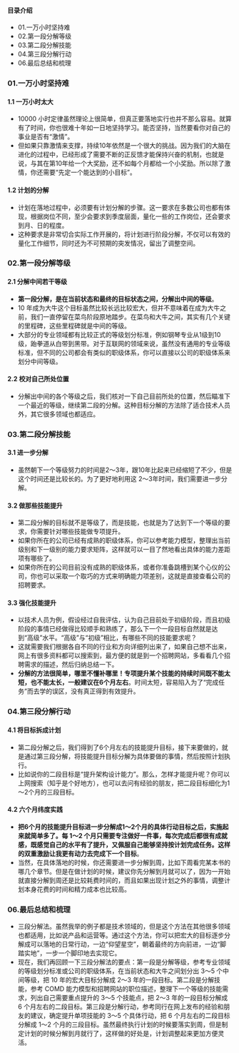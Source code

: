 #### 目录介绍
- 01.一万小时坚持难
- 02.第一段分解等级
- 03.第二段分解技能
- 04.第三段分解行动
- 06.最后总结和梳理




### 01.一万小时坚持难
#### 1.1 一万小时太大
- 10000 小时定律虽然理论上很简单，但真正要落地实行也并不那么容易。就算有了时间，你也很难十年如一日地坚持学习。能否坚持，当然要看你对自己的事业是否有“激情”。
- 但如果只靠激情来支撑，持续10年依然是一个很大的挑战。因为我们的大脑在进化的过程中，已经形成了需要不断的正反馈才能保持兴奋的机制，也就是说，与其在第10年给一个大奖励，还不如每个月都给一个小奖励。所以除了激情，你还需要“先定一个能达到的小目标”。

#### 1.2 计划的分解
- 计划在落地过程中，必须要有计划分解的步骤。这一要求在多数公司也都有体现，根据岗位不同，至少会要求到季度层面，量化一些的工作岗位，还会要求到月、日的程度。
- 这种要求是非常切合实际工作开展的，将计划进行阶段分解，不仅可以有效的量化工作细节，同时还为不可预期的突发情况，留出了调整空间。


### 02.第一段分解等级
#### 2.1 分解中间若干等级
- **第一段分解，是在当前状态和最终的目标状态之间，分解出中间的等级**。
- 10 年成为大牛这个目标虽然比较长远比较宏大，但并不意味着在成为大牛之前，我们一直停留在菜鸟阶段原地踏步。在菜鸟和大牛之间，其实有几个关键的里程碑，这些里程碑就是中间的等级。
- 大部分的专业领域都有比较正式的等级划分标准，例如钢琴专业从1级到10级，跆拳道从白带到黑带。对于互联网的领域来说，虽然没有通用的专业等级标准，但不同的公司都会有类似的职级体系，你可以直接以公司的职级体系来划分中间等级。


#### 2.2 校对自己所处位置
- 分解出中间的各个等级之后，我们核对一下自己目前所处的位置，然后瞄准下一个最近的等级，继续第二段的分解。这种目标分解的方法除了适合技术人员外，其它很多领域也都适应。



### 03.第二段分解技能
#### 3.1 进一步分解
- 虽然朝下一个等级努力的时间是2～3年，跟10年比起来已经缩短了不少，但是这个时间还是比较长的。为了更好地利用这 2～3年时间，我们需要进一步分解。


#### 3.2 做那些技能提升
- 第二段分解的目标就不是等级了，而是技能，也就是为了达到下一个等级的要求，你需要针对哪些技能做专项提升。
- 如果你所在的公司已经有成熟的职级体系，你可以参考能力模型，整理出当前级别和下一级别的能力要求矩阵，这样就可以一目了然地看出具体的能力差距项有哪些了。
- 如果你所在的公司目前没有成熟的职级体系，或者你准备跳槽到某个心仪的公司，你也可以采取一个取巧的方式来明确能力项差别，这就是直接查看公司的招聘要求。


#### 3.3 强化技能提升
- 以技术人员为例，假设经过自我评估，认为自己目前处于初级阶段，而且初级阶段的事情已经做得比较顺手和熟练了，那么下一个一段目标自然就是达到“高级”水平。“高级”与“初级”相比，有哪些不同的技能要求呢？
- 这就需要我们根据各自不同的行业和方向详细列出来了，如果自己想不出来，网上有很多资料都可以搜索到，最方便的就是到一个招聘网站，多看看几个招聘需求的描述，然后归纳总结一下。
- **分解的方法很简单，哪里不懂补哪里！专项提升某个技能的持续时间既不能太短，也不能太长，一般建议在6个月左右**。时间太短，容易陷入为了“完成任务”而去学的误区，没有真正得到有效提升。



### 04.第三段分解行动
#### 4.1 将目标拆成计划
- 第二段分解之后，我们得到了6个月左右的技能提升目标，接下来要做的，就是通过第三段分解，将技能提升目标分解为具体要做的事情，然后按照计划执行。
- 比如说你的二段目标是“提升架构设计能力”。那么，怎样才能提升呢？你可以上网搜索（知乎是个好地方），也可以去问有经验的朋友，把二段目标细化为1～2个月的三段目标。


#### 4.2 六个月纬度实践
- **把6个月的技能提升目标进一步分解成1～2个月的具体行动目标之后，实施起来就简单多了。每 1～2 个月只需要专注做好一件事，每次完成后都很有成就感，既感觉自己的水平有了提升，又佩服自己能够坚持按计划完成任务。这样的双重激励让我更有动力去完成下一个目标**。
- 当然，在具体落地的时候，你还需要进一步分解到周，比如下周看完某本书的哪几个章节。但是在做计划的时候，建议你先分解到月就可以了，因为一开始就直接分解到周还是比较耗费时间的，而且如果出现计划之外的事情，调整计划本身花费的时间和精力成本也比较高。



### 06.最后总结和梳理
- 三段分解法。虽然我举的例子都是技术领域的，但是这个方法在其他很多领域也都适用，比如说产品和运营等。通过这个方法，你可以把宏大的目标逐步分解成可以落地的日常行动，一边“仰望星空”，朝着最终的方向前进，一边“脚踏实地”，一步一个脚印地去实现它。
- 现在，我们再回顾一下三段分解法的要点：第一段是分解等级，参考专业领域的等级划分标准或公司的职级体系，在当前状态和大牛之间划分出 3～5 个中间等级，把 10 年的宏大目标分解成 2～3 年的一段目标。第二段是分解技能，参考 COMD 能力模型和招聘网站的职位描述，整理下一个等级的技能需求，列出自己需要重点提升的 3～5 个技能点，把 2～3 年的一段目标分解成 6 个月左右的二段目标。第三段是分解行动，参考同行在网上发布的经验和朋友的建议，确定提升单项技能的 3～5 个具体行动，把 6 个月左右的二段目标分解成 1～2 个月的三段目标。虽然最终执行计划的时候要落实到周，但是制定计划的时候分解到月就行了，这样做的好处是，计划调整起来更加方便灵活。


























